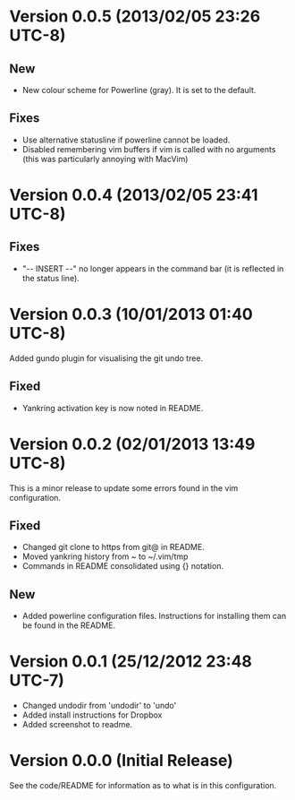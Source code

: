 Version 0.0.5 (2013/02/05 23:26 UTC-8)
======================================

New
---
- New colour scheme for Powerline (gray). It is set to the default.

Fixes
-----
- Use alternative statusline if powerline cannot be loaded.
- Disabled remembering vim buffers if vim is called with no arguments (this was
  particularly annoying with MacVim)


Version 0.0.4 (2013/02/05 23:41 UTC-8)
======================================

Fixes
-----
- "-- INSERT --" no longer appears in the command bar (it is reflected
  in the status line).


Version 0.0.3 (10/01/2013 01:40 UTC-8)
======================================

Added gundo plugin for visualising the git undo tree.

Fixed
-----
- Yankring activation key is now noted in README.


Version 0.0.2 (02/01/2013 13:49 UTC-8)
======================================

This is a minor release to update some errors found in the vim configuration.

Fixed
-----
- Changed git clone to https from git@ in README.
- Moved yankring history from ~ to ~/.vim/tmp
- Commands in README consolidated using {} notation.

New
---
- Added powerline configuration files. Instructions for installing them can be
  found in the README.


Version 0.0.1 (25/12/2012 23:48 UTC-7)
======================================

- Changed undodir from 'undodir' to 'undo'
- Added install instructions for Dropbox
- Added screenshot to readme.


Version 0.0.0 (Initial Release)
===============================

See the code/README for information as to what is in this configuration.

